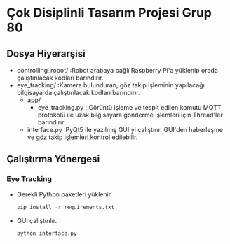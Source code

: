 # Çok Disiplinli Tasarım Projesi Grup 80

## Dosya Hiyerarşisi

* controlling_robot/ :Robot arabaya bağlı Raspberry Pi'a yüklenip orada çalıştırılacak kodları barındırır.
* eye_tracking/ :Kamera bulunduran, göz takip işleminin yapılacağı bilgisayarda çalıştırılacak kodları barındırır.
    * app/
        *  eye_tracking.py : Görüntü işleme ve tespit edilen komutu MQTT protokolü ile uzak bilgisayara gönderme
            işlemleri için Thread'ler barındırır.
    * interface.py :PyQt5 ile yazılmış GUI'yi çalıştırır. GUI'den haberleşme ve göz takip işlemleri kontrol edilebilir.

## Çalıştırma Yönergesi

### Eye Tracking

* Gerekli Python paketleri yüklenir.
    ```sh
    pip install -r requirements.txt
    ```

* GUI çalıştırılır.
    ```sh
    python interface.py
    ```
